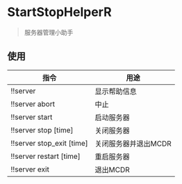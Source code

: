 # StartStopHelperR

> 服务器管理小助手

## 使用

| 指令 | 用途 |
| - | - |
| !!server | 显示帮助信息 |
| !!server abort | 中止 |
| !!server start | 启动服务器 |
| !!server stop [time] | 关闭服务器 |
| !!server stop_exit [time] | 关闭服务器并退出MCDR |
| !!server restart [time] | 重启服务器 |
| !!server exit | 退出MCDR |
